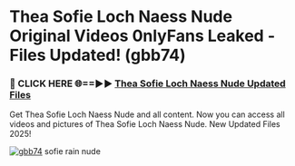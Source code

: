 # Thea Sofie Loch Naess Nude Original Videos 0nlyFans Leaked - Files Updated! (gbb74)

<h3>🔴 CLICK HERE 🌐==►► <a href="https://tinyurl.com/4mcuefdz" rel="nofollow">Thea Sofie Loch Naess Nude Updated Files</a></h3>

Get Thea Sofie Loch Naess Nude and all content. Now you can access all videos and pictures of Thea Sofie Loch Naess Nude. New Updated Files 2025!

[![gbb74](https://i.imgur.com/StAQSOY.gif)](https://tinyurl.com/4mcuefdz)
sofie rain nude